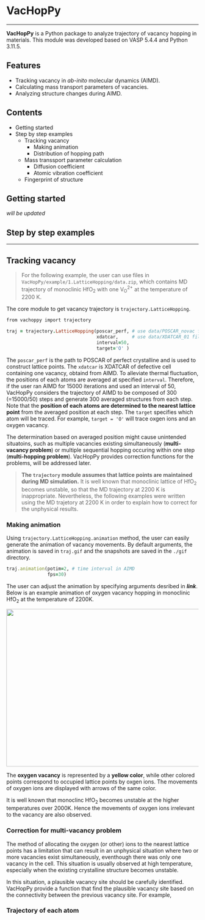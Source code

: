 # VacHopPy 
---
**VacHopPy** is a Python package to analyze trajectory of vacancy hopping in materials. This module was developed based on VASP 5.4.4 and Python 3.11.5.

## Features
* Tracking vacancy in *ab-inito* molecular dynamics (AIMD).
* Calculating mass transport parameters of vacancies.
* Analyzing structure changes during AIMD.

## Contents
* Getting started
* Step by step examples
  * Tracking vacancy
    * Making animation
    * Distribution of hopping path
  * Mass transsport parameter calculation
    * Diffusion coefficient 
    * Atomic vibration coefficient
  * Fingerprint of structure
  
## Getting started
*will be updated*

## Step by step examples
---
## Tracking vacancy
>  For the following example, the user can use files in `VacHopPy/example/1.LatticeHopping/data.zip`, which contains MD trajectory of monoclinic HfO<SUB>2</SUB> with one V<SUB>O</SUB><SUP>2+</SUP> at the temperature of 2200 K. 

The core module to get vacancy trajectory is `trajectory.LatticeHopping`.
```ruby
from vachoppy import trajectory

traj = trajectory.LatticeHopping(poscar_perf, # use data/POSCAR_novac file
                                 xdatcar,     # use data/XDATCAR_01 file
                                 interval=50, 
                                 target='O' )
```
The `poscar_perf` is the path to POSCAR  of perfect crystalline and is used to construct lattice points. The `xdatcar` is XDATCAR of defective cell containing one vacancy, obtaind from AIMD. To alleviate thermal fluctuation, the positions of each atoms are averaged at specified `interval`. Therefore, if the user ran AIMD for 15000 iterations and used an interval of 50, VacHopPy considers the trajectory of AIMD to be composed of 300 (=15000/50) steps and generate 300 averaged structures from each step. Note that the **position of each atoms are determined to the nearest lattice point** from the averaged position at each step. The `target` specifies which atom will be traced. For example, `target = 'O'` will trace oxgen ions and an oxygen vacancy.

The determination based on averaged position might cause unintended situatoins, such as multiple vacancies existing simultaneously (**multi-vacancy problem**) or multiple sequential hopping occuring within one step (**multi-hopping problem**). VacHopPy provides correction functions for the problems, will be addressed later.

> **The `trajectory` module assumes that lattice points are maintained during MD simulation.** It is well known that monoclinic lattice of HfO<SUB>2</SUB> becomes unstable, so that the MD trajectory at 2200 K is inappropriate. Nevertheless, the following examples were written using the MD trajetory at 2200 K in order to explain how to correct for the unphysical results.


### Making animation
Using `trajectory.LatticeHopping.animation` method, the user can easily generate the animation of vacancy movements. By default arguments, the animation is saved in `traj.gif` and the snapshots are saved in the `./gif` directory.
```ruby
traj.animation(potim=2, # time interval in AIMD
               fps=30)
```
The user can adjust the animation by specifying arguments desribed in ***link***. Below is an example animation of oxygen vacancy hopping in monoclinic HfO<SUB>2</SUB> at the temperature of 2200K.
<div align=center>
<p>
    <img src="./imgs/traj.gif" width="550" height="412" />
</p>
</div>

The **oxygen vacancy** is represented by a **yellow color**, while other colored points correspond to occupied lattice points by oxgen ions. The movements of oxygen ions are displayed with arrows of the same color.

It is well known that monoclinc HfO<SUB>2</SUB> becomes unstable at the higher temperatures over 2000K. Hence the movements of oxygen ions irrelevant to the vacancy are also observed. 

### Correction for multi-vacancy problem
The method of allocating the oxygen (or other) ions to the nearest lattice points has a limitation that can result in an unphysical situation where two or more vacancies exist simultaneously, eventhough there was only one vacancy in the cell. This situation is usually observed at high temperature, especially when the existing crystalline structure becomes unstable. 

In this situation, a plausible vacancy site should be carefully identified. VacHopPy provide a function that find the plausible vacancy site based on the connectivity between the previous vacancy site. For example, 

### Trajectory of each atom



